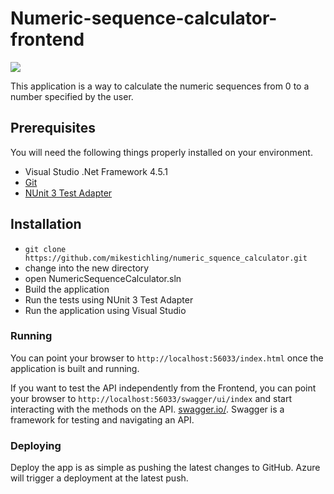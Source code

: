 # Numeric-sequence-calculator-frontend

![](https://api.travis-ci.org/mikestichling/numeric_squence_calculator.svg)

This application is a way to calculate the numeric sequences from 0 to a number specified by the user. 

## Prerequisites

You will need the following things properly installed on your environment.

* Visual Studio .Net Framework 4.5.1
* [Git](http://git-scm.com/)
* [NUnit 3 Test Adapter](Https://visualstudiogallery.msdn.microsoft.com/0da0f6bd-9bb6-4ae3-87a8-537788622f2d)

## Installation

* `git clone https://github.com/mikestichling/numeric_squence_calculator.git`
* change into the new directory
* open NumericSequenceCalculator.sln
* Build the application
* Run the tests using NUnit 3 Test Adapter
* Run the application using Visual Studio

### Running

You can point your browser to `http://localhost:56033/index.html` once the application is built and running. 

If you want to test the API independently from the Frontend, you can point your browser to `http://localhost:56033/swagger/ui/index` and start interacting with the methods on the API. [swagger.io/](http://swagger.io/). Swagger is a framework for testing and navigating an API.

### Deploying

Deploy the app is as simple as pushing the latest changes to GitHub. Azure will trigger a deployment at the latest push.
